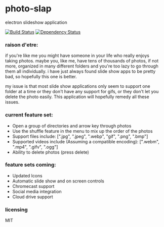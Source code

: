 # photo-slap
electron slideshow application

[![Build Status](https://travis-ci.org/eddysant/photo-slap.svg?branch=master)](https://travis-ci.org/eddysant/photo-slap) 
[![Dependency Status](https://www.versioneye.com/user/projects/573232bea0ca350034be760c/badge.svg?style=flat)](https://www.versioneye.com/user/projects/573232bea0ca350034be760c)

### raison d'etre:
if you're like me you might have someone in your life who really enjoys taking photos. maybe you, like me, have tens of thousands of photos, if not more, organized in many different folders and you're too lazy to go through them all individually. i have just always found slide show apps to be pretty bad, so hopefully this one is better. 

my issue is that most slide show applications only seem to support one folder at a time or they don't have any support for gifs, or they don't let you delete the photo easily. This application will hopefully remedy all these issues.

### current feature set:
* Open a group of directories and arrow key through photos
* Use the shuffle feature in the menu to mix up the order of the photos
* Support files include: [".jpg", ".jpeg", ".webp", "gif", ".png", ".bmp"]
* Supported videos include (Assuming a compatible encoding): [".webm", ".mp4", ".gifv", ".ogg"] 
* Ability to delete photos (press delete)

### feature sets coming:
* Updated Icons
* Automatic slide show and on screen controls
* Chromecast support
* Social media integration
* Cloud drive support


### licensing
MIT
